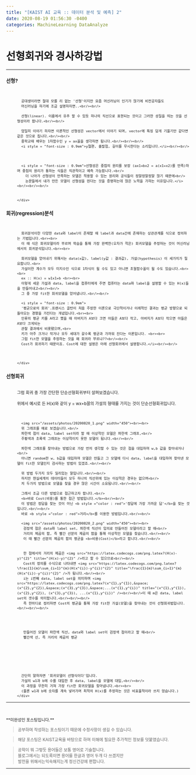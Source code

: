 ```yaml
---
title: "[KAIST AI 교육 :: 데이터 분석 및 예측] 2"
date: 2020-08-19 01:56:30 -0400
categories: MachineLearning DataAnalyze
---
```

# 선형회귀와 경사하강법

<hr/>
<div style = "font-size :0.8em">
  <div>
    <h3 style = "font-size :1.2em"> 선형?</h3><br/>
    <div style = "margin-left : 30px">

      공대생이라면 절대 모를 리 없는 '선형'이지만 요즘 머신러닝이 인기가 많기에 비전공자들도
      머신러닝을 하기에 조금 설명하자면..<br/><br/>

      선형(linear). 이름에서 유추 할 수 있듯 하나의 직선으로 표현되는 것이고 그러한 성질을 띄는 것을 선형성이라 합니다.<br/><br/>

      엄밀히 이야기 하자면 이론적인 선형성은 vector에서 이야기 되며, vector에 특징 답게 기울기만 같다면 같은 것으로 칩니다.<br/><br/>
      중학교때 배우는 1차함수인 y = ax꼴을 생각하면 됩니다.<br/><br/><br/>
      <i style = "font-size : 0.9em">y절편, 출발점, 길이를 무시한다는 소리입니다.</i><br/><br/>



      <i style = "font-size : 0.9em">선형성은 중첩의 원리를 보장 (ax1+bx2 = a(x1+x2)를 만족)하며 중첩의 원리가 통하는 식들은 직관적이고 예측 가능합니다.<br/>
        더 나아가 선형성이 만족하는 모델은 적용할 수 있는 원리와 공식들이 정말정말정말 많기 때문에<br/>
        논문들에서 내가 만든 모델이 선형성을 띈다는 것을 증명하는데 많은 노력을 가하는 이유입니다.</i><br/><br/><br/>


    </div>
  </div>
  <div>
    <h3 style = "font-size :1.2em"> 회귀(regression)분석</h3><br/>
    <div style = "margin-left : 30px">


      회귀분석이란 다양한 data와 label이 존재할 때 label과 data간에 존재하는 상관관계를 식으로 정의하는 기법입니다.<br><br>
      이 때 식은 회귀모델이라 부르며 학습을 통해 가장 완벽한(오차가 적은) 회귀모델을 추정하는 것이 머신러닝에서의 회귀분석입니다.<br><br>

      회귀모델을 얻어내기 위해서는 data(x값), label(y값 : 결과값), 가설(hypothesis) 이 세가지가 필요합니다.<br>
      가설이란 계수가 모두 미지수인 식으로 1차식이 될 수도 있고 아니면 초월함수꼴이 될 수도 있습니다.<br><br>
      ex :: H(x) = w1x1+b <br><br>
      이렇게 세운 가설과 data, label을 컴퓨터에게 주면 컴퓨터는 data와 label을 설명할 수 있는 H(x)들을 만들어내고<br/><br/>
      그 중 가장 fit한 회귀모델을 얻어냅니다.<br/><br/>

      <i style = "font-size : 0.9em">
      '평균으로의 회귀'.프랜시스 골턴이 처음 주장한 이론으로 극단적이거나 이례적인 결과는 평균 방향으로 되돌아오는 경향을 가진다는 개념입니다.<br><br>
      인류의 평균 키를 A라고 했을 때 아버지가 A보다 크면 아들은 A보다 작고, 아버지가 A보다 작으면 아들은 A보다 크게되는
      관찰 결과에서 비롯됐으며,<br>
      키가 아주 크거나 작거나 모두 세대가 갈수록 평균과 가까워 진다는 이론입니다. <br><br>
      그럼 fit한 모델을 추정하는 것을 왜 회귀라 부르냐??<br/><br/>
      Cost가 회귀하기 때문이죠. Cost에 대한 설명은 아래 선형회귀에서 설명합니다.</i><br/><br/>



    </div>
  </div>
  <div>
    <h3 style = "font-size :1.2em"> 선형회귀</h3><br/>
    <div style = "margin-left : 30px">
      그럼 회귀 중 가장 간단한 단순선형회귀부터 살펴보겠습니다.<br/><br/>
      위에서 예시로 든 H(x)와 같이 y = wx+b꼴의 가설의 형태를 가지는 것이 단순선형회귀입니다.<br/><br/><br/>

      <img src="/assets/photos/20200820_1.png" width="450"><br><br>
      위 그래프를 예로 보겠습니다.<br/>
      파란색 점이 data, label set이라 할 때 이상적인 모델은 파란색 그래프,<br/> 
      주황색과 초록색 그래프는 이상적이지 못한 모델이 됩니다.<br/><br/>
      
      파란색 그래프를 찾아내는 방법으로 가장 먼저 생각할 수 있는 것은 점을 대입하여 w,b 값을 찾아내거나<br/>
      아니면 random한 w, b값을 대입하여 모델은 만들고 그 모델에 다시 data, label을 대입하여 찾아낸 모델이 fit한 모델인지 검사하는 방법이 있겠죠.<br/><br/>
     
      위 방법 두가지 모두 일리있는 말입니다.<br/><br/>
      하지만 현실세계의 데이터들이 모두 하나의 직선위에 있는 이상적은 경우는 없으며<br/>
      저 두가지 방법으로 모델을 찾을 경우 많은 시간이 소요됩니다.<br/><br/>

      그래서 조금 다른 방법으로 접근하고자 합니다.<br/>
      <b>바로 Cost(비용)를 통한 접근 방법입니다.</b><br/><br/>
      이 방법은 정답을 찾는 것이 아닌 <b style ="color : red">'정답에 가장 가까운 답'</b>을 찾는 것입니다.<br/><br/>
      바로 <b style ="color : red">거리</b>를 이용한 방법입니다.<br/><br/>
   
      <img src="/assets/photos/20200820_2.png" width="450"><br><br>
       검정색 점은 data와 label set, 파란색 직선이 임의로 만들어진 모델이라고 할 때<br/>
       거리의 제곱의 합, 즉 빨간 선분의 제곱의 합을 통해 이상적인 모델을 찾습니다.<br/><br/>
       이 때 빨간 선분의 제곱의 합의 평균을 <b>비용(Cost)</b>라고 합니다.<br/><br/>
       

       한 점에서의 거리의 제곱은 <img src="https://latex.codecogs.com/png.latex?(H(x)-y)^{2}" title="(H(x)-y)^{2}" />라고 할 수 있으므로<br/><br/>
       Cost의 정의를 수식으로 나타내면 <img src="https://latex.codecogs.com/png.latex?\frac{1}{m}\sum_{i=1}^{m}(H(x^{i})-y^{i})^{2}" title="\frac{1}{m}\sum_{i=1}^{m}(H(x^{i})-y^{i})^{2}" />가 됩니다.<br/><br/>
       i는 i번째 data, label set을 의미하며 <img src="https://latex.codecogs.com/png.latex?(x^{1},y^{1}),&space;(x^{2},y^{2}),&space;(x^{3},y^{3}),&space;...(x^{1},y^{i})" title="(x^{1},y^{1}), (x^{2},y^{2}), (x^{3},y^{3}), ...(x^{1},y^{i})" /><br/><br/>이 때 m은 data, label set의 갯수를 의미합니다.<br/><br/><br/>
       즉 한마디로 정리하면 Cost의 평균을 통해 가장 fit한 가설(모델)을 찾아내는 것이 선형회귀법입니다.<br/><br/><br/>

      


       만들어진 모델이 파란색 직선, data와 label set이 검정색 점이라고 할 때<br/>
       빨간색 선, 즉 거리의 제곱의 평균







      간단히 말하자면 '회귀모델이 선형식이다'입니다.
      가설의 w1과 b에 수를 대입한 후 data, label을 모델에 대입,<br/><br/>
      이 과정을 무한히 거쳐 가장 fit한 회귀모델을 찾아냅니다.<br><br>
      (물론 w1과 b에 숫자를 계속 넣어가며 최적의 H(x)를 추정하는 것은 비효율적이라 쓰지 않습니다.)
    </div>
  </div>


  <hr/>
  <br/><br/> **미완성인 포스팅입니다.**
   <blockquote> 공부하며 작성하는 포스팅이기 때문에 수정사항이 생길 수 있습니다. </blockquote>
  <blockquote>해당 포스팅은 KAIST교육을 바탕으로 하며 이해에 필요한 추가적인 정보를 덧붙였습니다. </blockquote>
  <blockquote> 공학이 뭐 그렇듯 용어들은 보통 영어로 기술합니다.<br/>
    블로그에서는 되도록이면 용어를 한글과 영어 두개 다 쓰겠지만<br/>
    발전을 위해서는익숙해지는게 정신건강에 편합니다.
  </blockquote>
  <hr/>
</div>
